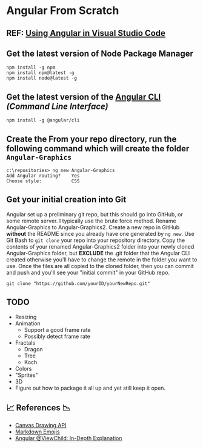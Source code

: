 # Angular From Scratch

## REF: [Using Angular in Visual Studio Code](https://code.visualstudio.com/docs/nodejs/angular-tutorial)

## Get the latest version of Node Package Manager

    npm install -g npm
    npm install npm@latest -g
    npm install node@latest -g

## Get the latest version of the [**Angular CLI**](https://cli.angular.io/) *(Command Line Interface)*

    npm install -g @angular/cli

## Create the From your repo directory, run the following command which will create the folder `Angular-Graphics`

    c:\repositories> ng new Angular-Graphics
    Add Angular routing?    Yes
    Choose style:           CSS

## Get your initial creation into Git

Angular set up a preliminary git repo, but this should go into GitHub, or some remote server.  I typically use the brute force method.
Rename Angular-Graphics to Angular-Graphics2.  Create a new repo in GitHub **without** the README since you already have one generated by `ng new`.  Use Git Bash to `git clone` your repo into your repository directory. Copy the contents of your renamed Angular-Graphics2 folder into your newly cloned Angular-Graphics folder, but **EXCLUDE** the .git folder that the Angular CLI created otherwise you'll have to change the remote in the folder you want to use.  Once the files are all copied to the cloned folder, then you can commit and push and you'll see your "initial commit" in your GitHub repo.

    git clone "https://github.com/yourID/yourNewRepo.git"

## TODO

* Resizing
* Animation
  * Support a good frame rate
  * Possibly detect frame rate
* Fractals
  * Dragon
  * Tree
  * Koch
* Colors
* "Sprites"
* 3D
* Figure out how to package it all up and yet still keep it open.

## :chart_with_upwards_trend: References :chart_with_downwards_trend:

* [Canvas Drawing API](https://developer.mozilla.org/en-US/docs/Web/API/Canvas_API)
* [Markdown Emojis](https://www.webfx.com/tools/emoji-cheat-sheet)
* [Angular @ViewChild: In-Depth Explanation](https://blog.angular-university.io/angular-viewchild/)
